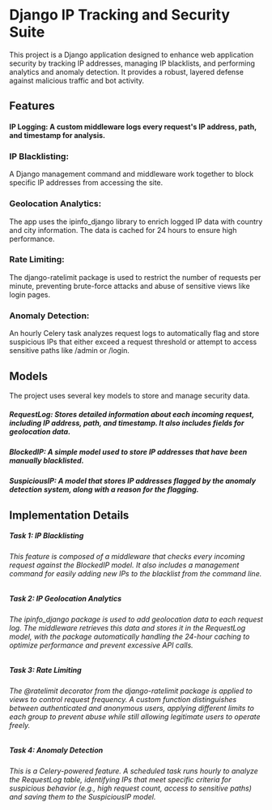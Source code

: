 # Django IP Tracking and Security Suite
<p>This project is a Django application designed to enhance web application security by tracking IP addresses, managing IP blacklists, and performing analytics and anomaly detection. It provides a robust, layered defense against malicious traffic and bot activity.</p>

## Features
#### IP Logging: A custom middleware logs every request's IP address, path, and timestamp for analysis.

### IP Blacklisting: 
<p>A Django management command and middleware work together to block specific IP addresses from accessing the site.</p>

### Geolocation Analytics: 
<p>The app uses the ipinfo_django library to enrich logged IP data with country and city information. The data is cached for 24 hours to ensure high performance.</p>

### Rate Limiting: 
<p>The django-ratelimit package is used to restrict the number of requests per minute, preventing brute-force attacks and abuse of sensitive views like login pages.</p>

### Anomaly Detection: 
<p>An hourly Celery task analyzes request logs to automatically flag and store suspicious IPs that either exceed a request threshold or attempt to access sensitive paths like /admin or /login.</p>

## Models
<p>The project uses several key models to store and manage security data.</p>

##### RequestLog: Stores detailed information about each incoming request, including IP address, path, and timestamp. It also includes fields for geolocation data.

##### BlockedIP: A simple model used to store IP addresses that have been manually blacklisted.

##### SuspiciousIP: A model that stores IP addresses flagged by the anomaly detection system, along with a reason for the flagging.

## Implementation Details
##### Task 1: IP Blacklisting
###### This feature is composed of a middleware that checks every incoming request against the BlockedIP model. It also includes a management command for easily adding new IPs to the blacklist from the command line.

##### Task 2: IP Geolocation Analytics
###### The ipinfo_django package is used to add geolocation data to each request log. The middleware retrieves this data and stores it in the RequestLog model, with the package automatically handling the 24-hour caching to optimize performance and prevent excessive API calls.

##### Task 3: Rate Limiting
###### The @ratelimit decorator from the django-ratelimit package is applied to views to control request frequency. A custom function distinguishes between authenticated and anonymous users, applying different limits to each group to prevent abuse while still allowing legitimate users to operate freely.

##### Task 4: Anomaly Detection
###### This is a Celery-powered feature. A scheduled task runs hourly to analyze the RequestLog table, identifying IPs that meet specific criteria for suspicious behavior (e.g., high request count, access to sensitive paths) and saving them to the SuspiciousIP model.
